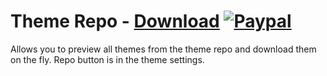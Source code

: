 # Theme Repo - [Download](https://betterdiscord.net/ghdl?url=https://raw.githubusercontent.com/mwittrien/BetterDiscordAddons/master/Plugins/ThemeRepo/ThemeRepo.plugin.js) [![Paypal][paypal-badge]][paypal-link] 

[paypal-badge]: https://img.shields.io/badge/Paypal-Donate!-%2300457C.svg?logo=paypal&style=flat-square
[paypal-link]: https://paypal.me/MircoWittrien

Allows you to preview all themes from the theme repo and download them on the fly. Repo button is in the theme settings.
